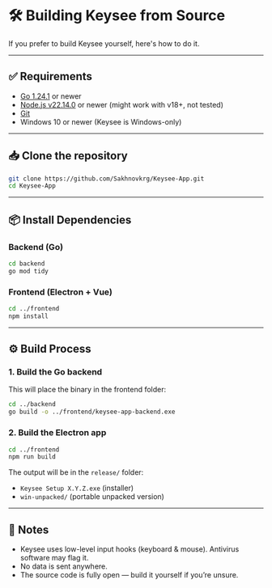 # 🛠️ Building Keysee from Source

If you prefer to build Keysee yourself, here's how to do it.

---

## ✅ Requirements

- [Go 1.24.1](https://go.dev/dl/) or newer  
- [Node.js v22.14.0](https://nodejs.org/en/download) or newer (might work with v18+, not tested)
- [Git](https://git-scm.com/downloads)  
- Windows 10 or newer (Keysee is Windows-only)

---

## 📥 Clone the repository

```bash
git clone https://github.com/Sakhnovkrg/Keysee-App.git
cd Keysee-App
```

---

## 📦 Install Dependencies

### Backend (Go)

```bash
cd backend
go mod tidy
```

### Frontend (Electron + Vue)

```bash
cd ../frontend
npm install
```

---

## ⚙️ Build Process

### 1. Build the Go backend

This will place the binary in the frontend folder:

```bash
cd ../backend
go build -o ../frontend/keysee-app-backend.exe
```

### 2. Build the Electron app

```bash
cd ../frontend
npm run build
```

The output will be in the `release/` folder:

- `Keysee Setup X.Y.Z.exe` (installer)
- `win-unpacked/` (portable unpacked version)

---

## 🧠 Notes

- Keysee uses low-level input hooks (keyboard & mouse). Antivirus software may flag it.
- No data is sent anywhere.
- The source code is fully open — build it yourself if you’re unsure.
